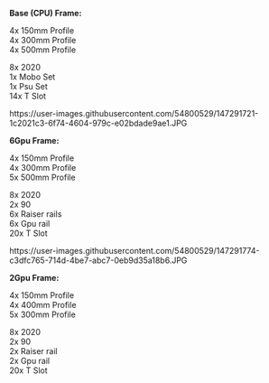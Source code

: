 <p><b>Base (CPU) Frame:</b></p>

<p>4x 150mm Profile<br>
4x 300mm Profile<br>
4x 500mm Profile<br></p>

<p>8x 2020<br>
1x Mobo Set<br>
1x Psu Set<br>
14x T Slot<br></p>

<p>https://user-images.githubusercontent.com/54800529/147291721-1c2021c3-6f74-4604-979c-e02bdade9ae1.JPG<br></p>

<p><b>6Gpu Frame:</b></p>

<p>4x 150mm Profile<br>
4x 300mm Profile<br>
5x 500mm Profile<br></p>

<p>8x 2020<br>
2x 90<br>
6x Raiser rails<br>
6x Gpu rail<br>
20x T Slot<br></p>

<p>https://user-images.githubusercontent.com/54800529/147291774-c3dfc765-714d-4be7-abc7-0eb9d35a18b6.JPG<br></p>


<p><b>2Gpu Frame:</b></p>

<p>4x 150mm Profile<br>
4x 400mm Profile<br>
5x 300mm Profile<br></p>

<p>8x 2020<br>
2x 90<br>
2x Raiser rail<br>
2x Gpu rail<br>
20x T Slot<br></p>
